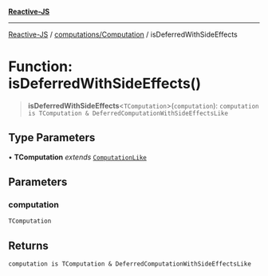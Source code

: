 [**Reactive-JS**](../../../README.md)

***

[Reactive-JS](../../../README.md) / [computations/Computation](../README.md) / isDeferredWithSideEffects

# Function: isDeferredWithSideEffects()

> **isDeferredWithSideEffects**\<`TComputation`\>(`computation`): `computation is TComputation & DeferredComputationWithSideEffectsLike`

## Type Parameters

• **TComputation** *extends* [`ComputationLike`](../../interfaces/ComputationLike.md)

## Parameters

### computation

`TComputation`

## Returns

`computation is TComputation & DeferredComputationWithSideEffectsLike`
